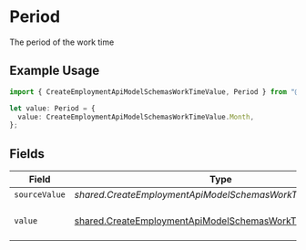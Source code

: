 # Period

The period of the work time

## Example Usage

```typescript
import { CreateEmploymentApiModelSchemasWorkTimeValue, Period } from "@stackone/stackone-client-ts/sdk/models/shared";

let value: Period = {
  value: CreateEmploymentApiModelSchemasWorkTimeValue.Month,
};
```

## Fields

| Field                                                                                                                             | Type                                                                                                                              | Required                                                                                                                          | Description                                                                                                                       | Example                                                                                                                           |
| --------------------------------------------------------------------------------------------------------------------------------- | --------------------------------------------------------------------------------------------------------------------------------- | --------------------------------------------------------------------------------------------------------------------------------- | --------------------------------------------------------------------------------------------------------------------------------- | --------------------------------------------------------------------------------------------------------------------------------- |
| `sourceValue`                                                                                                                     | *shared.CreateEmploymentApiModelSchemasWorkTimeSourceValue*                                                                       | :heavy_minus_sign:                                                                                                                | N/A                                                                                                                               |                                                                                                                                   |
| `value`                                                                                                                           | [shared.CreateEmploymentApiModelSchemasWorkTimeValue](../../../sdk/models/shared/createemploymentapimodelschemasworktimevalue.md) | :heavy_minus_sign:                                                                                                                | The unified value for the period.                                                                                                 | month                                                                                                                             |